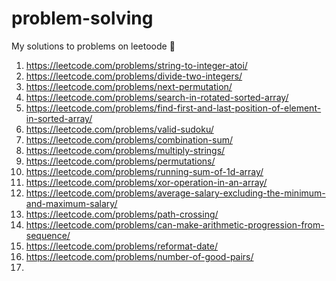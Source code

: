 # problem-solving

My solutions to problems on leetoode 🚀

1. https://leetcode.com/problems/string-to-integer-atoi/
2. https://leetcode.com/problems/divide-two-integers/
3. https://leetcode.com/problems/next-permutation/
4. https://leetcode.com/problems/search-in-rotated-sorted-array/
5. https://leetcode.com/problems/find-first-and-last-position-of-element-in-sorted-array/
6. https://leetcode.com/problems/valid-sudoku/
7. https://leetcode.com/problems/combination-sum/
8. https://leetcode.com/problems/multiply-strings/
9. https://leetcode.com/problems/permutations/
10. https://leetcode.com/problems/running-sum-of-1d-array/
11. https://leetcode.com/problems/xor-operation-in-an-array/
12. https://leetcode.com/problems/average-salary-excluding-the-minimum-and-maximum-salary/
13. https://leetcode.com/problems/path-crossing/
14. https://leetcode.com/problems/can-make-arithmetic-progression-from-sequence/
15. https://leetcode.com/problems/reformat-date/
16. https://leetcode.com/problems/number-of-good-pairs/
17. 
